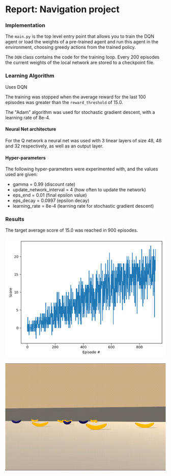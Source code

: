# Report: Navigation project

### Implementation
The `main.py` is the top level entry point that allows you to train the DQN agent or load the weights of a 
pre-trained agent and run this agent in the environment, choosing greedy actions from the trained policy.

The `DQN` class contains the code for the training loop. Every 200 episodes the current weights of the local network
are stored to a checkpoint file.


### Learning Algorithm
Uses DQN

The training was stopped when the average reward for the last 100 episodes was 
greater than the `reward_threshold` of 15.0.

The "Adam" algorithm was used for stochastic gradient descent, with a learning rate of 8e-4.

#### Neural Net architecture
For the Q network a neural net was used with 3 linear layers of size 48, 48 and 32 respectively, as well as an output layer. 


#### Hyper-parameters
The following hyper-parameters were experimented with, and the values used are given:

- gamma = 0.99  (discount rate)
- update_network_interval = 4 (how often to update the network)
- eps_end = 0.01 (final epsilon value)
- eps_decay = 0.0997 (epsilon decay)
- learning_rate = 8e-4 (learning rate for stochastic gradient descent)


### Results
The target average score of 15.0 was reached in 900 episodes.

![reward by episode](img/reward.png "Reward")

![performance](img/banana_navigation.gif "Agent performance")